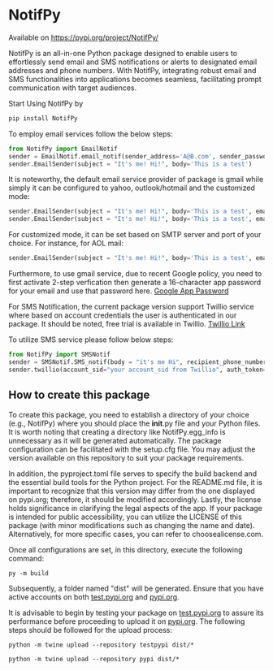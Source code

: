 # NotifPy 
Available on https://pypi.org/project/NotifPy/

NotifPy is an all-in-one Python package designed to enable users to effortlessly send email and SMS notifications or alerts to designated email addresses and phone numbers. With NotifPy, integrating robust email and SMS functionalities into applications becomes seamless, facilitating prompt communication with target audiences.

Start Using NotifPy by 

```bash
pip install NotifPy
```

To employ email services follow the below steps:

```python
from NotifPy import EmailNotif
sender = EmailNotif.email_notif(sender_address='A@B.com', sender_password='your_email_password', recipient_email='B@C.com')
sender.EmailSender(subject = "It's me! Hi!", body='This is a test')
```

It is noteworthy, the default email service provider of package is gmail while simply it can be configured to yahoo, outlook/hotmail and the customized mode:
```python
sender.EmailSender(subject = "It's me! Hi!", body='This is a test', email_provider='yahoo')
sender.EmailSender(subject = "It's me! Hi!", body='This is a test', email_provider='outlook')
```

For customized mode, it can be set based on SMTP server and port of your choice. For instance, for AOL mail:
```python
sender.EmailSender(subject = "It's me! Hi!", body='This is a test', email_provider='', custom_server='smtp.aol.com', custom_port=587)
```

Furthermore, to use gmail service, due to recent Google policy, you need to first activate 2-step verfication then generate a 16-character app password for your email and use that password here. [Google App Password](https://support.google.com/accounts/answer/6010255?hl=en)

For SMS Notification, the current package version support Twillio service where based on account credentials the user is authenticated in our package. It should be noted, free trial is available
in Twillio. [Twillio Link](https://pages.twilio.com/twilio-brand-sales-namer-1?utm_source=bing&utm_medium=cpc&utm_term=twilio&utm_campaign=B_S_NAMER_Brand_Twilio&cq_src=bing_ads&cq_cmp=B_S_NAMER_Brand_Twilio&cq_con=Twilio%20-%20Phrase&cq_term=twilio&cq_med=&cq_net=o&cq_plt=bp&msclkid=ff15212c0a65142c696945e67a200330&utm_content=Twilio%20-%20Phrase)

To utilize SMS service please follow below steps:

```python
from NotifPy import SMSNotif
sender = SMSNotif.SMS_notif(body = "it's me Hi", recipient_phone_number= '+1...')
sender.twillio(account_sid="your account_sid from Twillio", auth_token="your auth_token from Twillio", twilio_phone_number="your number from Twillio")
```





## How to create this package

To create this package, you need to establish a directory of your choice (e.g., NotifPy) where you should place the __init__.py file and your Python files. It is worth noting that creating a directory like NotifPy.egg_info is unnecessary as it will be generated automatically. The package configuration can be facilitated with the setup.cfg file. You may adjust the version available on this repository to suit your package requirements.

In addition, the pyproject.toml file serves to specify the build backend and the essential build tools for the Python project. For the README.md file, it is important to recognize that this version may differ from the one displayed on pypi.org; therefore, it should be modified accordingly. Lastly, the license holds significance in clarifying the legal aspects of the app. If your package is intended for public accessibility, you can utilize the LICENSE of this package (with minor modifications such as changing the name and date). Alternatively, for more specific cases, you can refer to choosealicense.com.

Once all configurations are set, in this directory, execute the following command:

```
py -m build
```
Subsequently, a folder named "dist" will be generated. Ensure that you have active accounts on both [test.pypi.org](https://test.pypi.org/) and [pypi.org](https://pypi.org/).

It is advisable to begin by testing your package on [test.pypi.org](https://test.pypi.org/) to assure its performance before proceeding to upload it on [pypi.org](https://pypi.org/). The following steps should be followed for the upload process:
```
python -m twine upload --repository testpypi dist/*
```

```
python -m twine upload --repository pypi dist/*
```

